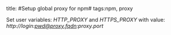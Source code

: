 title: #Setup global proxy for npm#
tags:npm, proxy

Set user variables: *HTTP_PROXY* and *HTTPS_PROXY*
with value: *http://login:pwd@proxy.fqdn:proxy.port*
